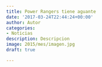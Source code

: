 ```yaml
---
title: Power Rangers tiene aguante
date: '2017-03-24T22:44:24+00:00'
author: Autor
categories:
- Noticias
description: Descripcion
image: 2015/mes/imagen.jpg
draft: true

---
```

